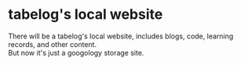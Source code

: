 # tabelog's local website

There will be a tabelog's local website, includes blogs, code, learning records, and other content.<br>
But now it's just a googology storage site.

